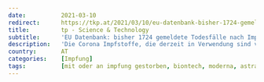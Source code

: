 ```yaml
---
date:          2021-03-10
redirect:      https://tkp.at/2021/03/10/eu-datenbank-bisher-1724-gemeldete-todesfaelle-nach-impfungen/
title:         tp - Science & Technology
subtitle:      'EU Datenbank: bisher 1724 gemeldete Todesfälle nach Impfungen'
description:   'Die Corona Impfstoffe, die derzeit in Verwendung sind von BioNTech/Pfizer, Moderna und AstraZeneca, verursachen erheblich mehr Nebenwirkungen und Todesfälle als das bisher jemals bei einem Impfstoff der Fall war. Es wurden auch noch niemals so wenig erprobte und in so kurzer Zeit auf den Markt gebrachte Impfstoffe in derart riesigen Mengen verimpft. Dazu kommt, dass …'
country:       AT
categories:    [Impfung]
tags:          [mit oder an impfung gestorben, biontech, moderna, astrazeneca]
---
```

